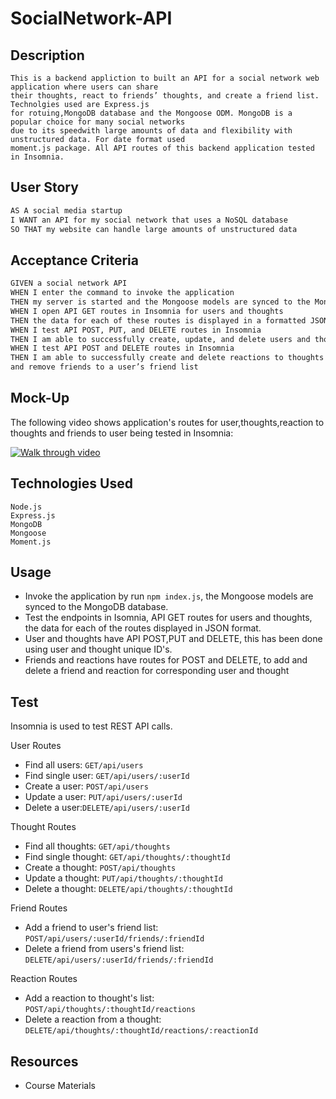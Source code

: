 # SocialNetwork-API

## Description

```
This is a backend appliction to built an API for a social network web application where users can share
their thoughts, react to friends’ thoughts, and create a friend list. Technolgies used are Express.js
for rotuing,MongoDB database and the Mongoose ODM. MongoDB is a popular choice for many social networks
due to its speedwith large amounts of data and flexibility with unstructured data. For date format used
moment.js package. All API routes of this backend application tested in Insomnia.

```

## User Story

```md
AS A social media startup
I WANT an API for my social network that uses a NoSQL database
SO THAT my website can handle large amounts of unstructured data
```

## Acceptance Criteria

```md
GIVEN a social network API
WHEN I enter the command to invoke the application
THEN my server is started and the Mongoose models are synced to the MongoDB database
WHEN I open API GET routes in Insomnia for users and thoughts
THEN the data for each of these routes is displayed in a formatted JSON
WHEN I test API POST, PUT, and DELETE routes in Insomnia
THEN I am able to successfully create, update, and delete users and thoughts in my database
WHEN I test API POST and DELETE routes in Insomnia
THEN I am able to successfully create and delete reactions to thoughts and add
and remove friends to a user’s friend list
```

## Mock-Up

The following video shows application's routes for user,thoughts,reaction to thoughts and friends to user being tested in Insomnia:

[![Walk through video](https://drive.google.com/file/d/171gvy8oGhigC1JhD35Yc7YBkPgoPna6c/view.png)](https://drive.google.com/file/d/171gvy8oGhigC1JhD35Yc7YBkPgoPna6c/view)

## Technologies Used

```
Node.js
Express.js
MongoDB
Mongoose
Moment.js
```

## Usage

- Invoke the application by run `npm index.js`, the Mongoose models are synced to the MongoDB database.
- Test the endpoints in Isomnia, API GET routes for users and thoughts, the data for each of the routes displayed in JSON format.
- User and thoughts have API POST,PUT and DELETE, this has been done using user and thought unique ID's.
- Friends and reactions have routes for POST and DELETE, to add and delete a friend and reaction for corresponding user and thought

## Test

Insomnia is used to test REST API calls.

User Routes

- Find all users: `GET/api/users`
- Find single user: `GET/api/users/:userId`
- Create a user: `POST/api/users`
- Update a user: `PUT/api/users/:userId`
- Delete a user:`DELETE/api/users/:userId`

Thought Routes

- Find all thoughts: `GET/api/thoughts`
- Find single thought: `GET/api/thoughts/:thoughtId`
- Create a thought: `POST/api/thoughts`
- Update a thought: `PUT/api/thoughts/:thoughtId`
- Delete a thought: `DELETE/api/thoughts/:thoughtId`

Friend Routes

- Add a friend to user's friend list: `POST/api/users/:userId/friends/:friendId`
- Delete a friend from users's friend list: `DELETE/api/users/:userId/friends/:friendId`

Reaction Routes

- Add a reaction to thought's list: `POST/api/thoughts/:thoughtId/reactions`
- Delete a reaction from a thought: `DELETE/api/thoughts/:thoughtId/reactions/:reactionId`

## Resources

- Course Materials
